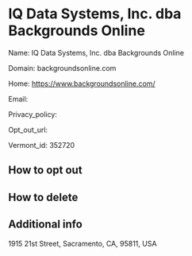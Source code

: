 
# IQ Data Systems, Inc. dba Backgrounds Online

Name: IQ Data Systems, Inc. dba Backgrounds Online

Domain: backgroundsonline.com

Home: https://www.backgroundsonline.com/

Email: 

Privacy_policy: 

Opt_out_url: 

Vermont_id: 352720



## How to opt out



## How to delete



## Additional info



1915 21st Street, Sacramento, CA, 95811, USA

